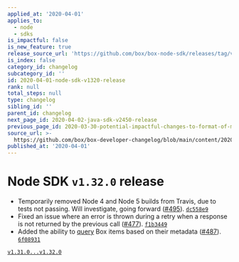 ```yaml
---
applied_at: '2020-04-01'
applies_to:
  - node
  - sdks
is_impactful: false
is_new_feature: true
release_source_url: 'https://github.com/box/box-node-sdk/releases/tag/v1.32.0'
is_index: false
category_id: changelog
subcategory_id: ''
id: 2020-04-01-node-sdk-v1320-release
rank: null
total_steps: null
type: changelog
sibling_id: ''
parent_id: changelog
next_page_id: 2020-04-02-java-sdk-v2450-release
previous_page_id: 2020-03-30-potential-impactful-changes-to-format-of-metadata-date-fields
source_url: >-
  https://github.com/box/box-developer-changelog/blob/main/content/2020/04-01-node-sdk-v1320-release.md
published_at: '2020-04-01'
---
```

# Node SDK `v1.32.0` release

* Temporarily removed Node 4 and Node 5 builds from Travis, due to tests not passing.  Will investigate, going forward ([#495](https://github.com/box/box-node-sdk/pull/495)). [`dc558e9`](https://github.com/box/box-node-sdk/commit/dc558e9)
* Fixed an issue where an error is thrown during a retry when a response is not returned by the previous call  ([#477](https://github.com/box/box-node-sdk/pull/477)). [`f1b3449`](https://github.com/box/box-node-sdk/commit/f1b3449)
* Added the ability to [query](./docs/metadata.md#query) Box items based on their metadata ([#487](https://github.com/box/box-node-sdk/pull/487)). [`6f08931`](https://github.com/box/box-node-sdk/commit/6f08931)

[`v1.31.0...v1.32.0`](https://github.com/box/box-node-sdk/compare/`v1.31.0...v1.32.0`)
